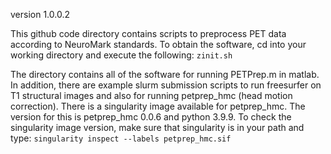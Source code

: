 version 1.0.0.2

This github code directory contains scripts to preprocess PET data according to NeuroMark standards. To obtain the software, cd into your working directory and execute the following: `zinit.sh`

The directory contains all of the software for running PETPrep.m in matlab. In addition, there are example slurm submission scripts to run freesurfer on T1 structural images and also for running petprep_hmc (head motion correction). There is a singularity image available for petprep_hmc. The version for this is petprep_hmc 0.0.6 and python 3.9.9. To check the singularity image version, make sure that singularity is in your path and type: `singularity inspect --labels petprep_hmc.sif`
